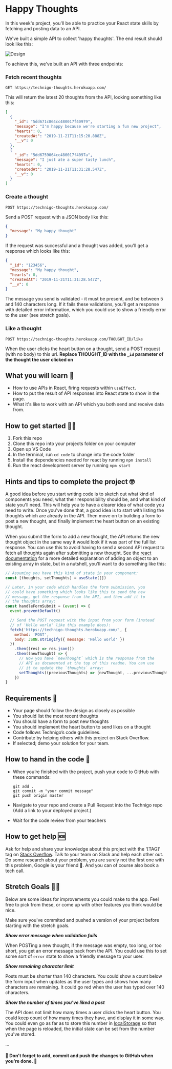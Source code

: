 # Happy Thoughts

In this week's project, you'll be able to practice your React state skills by fetching and posting data to an API.

We've built a simple API to collect 'happy thoughts'. The end result should look like this:

![Design](https://i.imgur.com/NUoE9gX.png)

To achieve this, we've built an API with three endpoints:

### Fetch recent thoughts

`GET https://technigo-thoughts.herokuapp.com/`

This will return the latest 20 thoughts from the API, looking something like this:

```json
[
  {
    "_id": "5dd671c864cc480017f40979",
    "message": "I'm happy because we're starting a fun new project",
    "hearts": 0,
    "createdAt": "2019-11-21T11:15:20.888Z",
    "__v": 0
  },
  {
    "_id": "5dd6759064cc480017f4097a",
    "message": "I just ate a super tasty lunch",
    "hearts": 0,
    "createdAt": "2019-11-21T11:31:28.547Z",
    "__v": 0
  }
]
```

### Create a thought

`POST https://technigo-thoughts.herokuapp.com/`

Send a POST request with a JSON body like this:

```json
{
  "message": "My happy thought"
}
```

If the request was successful and a thought was added, you'll get a response which looks like this:

```json
{
  "_id": "123456",
  "message": "My happy thought",
  "hearts": 0,
  "createdAt": "2019-11-21T11:31:28.547Z",
  "__v": 0
}
```

The message you send is validated - it must be present, and be between 5 and 140 characters long. If it fails these validations, you'll get a response with detailed error information, which you could use to show a friendly error to the user (see stretch goals).

### Like a thought

`POST https://technigo-thoughts.herokuapp.com/THOUGHT_ID/like`

When the user clicks the heart button on a thought, send a POST request (with no body) to this url. **Replace THOUGHT_ID with the `_id` parameter of the thought the user clicked on**

## What you will learn 🧠

* How to use APIs in React, firing requests within `useEffect`.
* How to put the result of API responses into React state to show in the page.
* What it's like to work with an API which you both send and receive data from.

## How to get started 💪🏼

1. Fork this repo
2. Clone this repo into your projects folder on your computer
3. Open up VS Code
4. In the terminal, run `cd code` to change into the code folder
5. Install the dependencies needed for react by running `npm install`
6. Run the react development server by running `npm start`

## Hints and tips to complete the project 🤓

A good idea before you start writing code is to sketch out what kind of components you need, what their responsibility should be, and what kind of state you'll need. This will help you to have a clearer idea of what code you need to write. Once you've done that, a good idea is to start with listing the thoughts which are already in the API. Then move on to building a form to post a new thought, and finally implement the heart button on an existing thought.

When you submit the form to add a new thought, the API returns the new thought object in the same way it would look if it was part of the full list response. You can use this to avoid having to send a second API request to fetch all thoughts again after submitting a new thought. See the [react documentation](https://reactjs.org/docs/hooks-reference.html#usestate) for a more detailed explanation of adding an object to an existing array in state, but in a nutshell, you'll want to do something like this:

```js
// Assuming you have this kind of state in your component:
const [thoughts, setThoughts] = useState([]) 

// Later, in your code which handles the form submission, you 
// could have something which looks like this to send the new 
// message, get the response from the API, and then add it to 
// the thoughts array:
const handleFormSubmit = (event) => {
  event.preventDefault()

  // Send the POST request with the input from your form (instead
  // of 'Hello world' like this example does):
  fetch('https://technigo-thoughts.herokuapp.com/', { 
    method: 'POST', 
    body: JSON.stringify({ message: 'Hello world' })
  })
    .then((res) => res.json())
    .then((newThought) => {
      // Now you have `newThought` which is the response from the
      // API as documented at the top of this readme. You can use
      // it to update the `thoughts` array: 
      setThoughts((previousThoughts) => [newThought, ...previousThoughts])
    })
}
```

## Requirements 🧪

* Your page should follow the design as closely as possible
* You should list the most recent thoughts
* You should have a form to post new thoughts
* You should implement the heart button to send likes on a thought
* Code follows Technigo’s code guidelines.
* Contribute by helping others with this project on Stack Overflow.
* If selected; demo your solution for your team.

## How to hand in the code 🎯

* When you’re finished with the project, push your code to GitHub with these commands:

  ```
  git add .
  git commit -m "your commit message"
  git push origin master
  ```

* Navigate to your repo and create a Pull Request into the Technigo repo (Add a link to your deployed project.)
* Wait for the code review from your teachers

## How to get help 🆘

Ask for help and share your knowledge about this project with the '[TAG]' tag on [Stack Overflow](https://stackoverflow.com/c/technigo/questions). Talk to your team on Slack and help each other out. Do some research about your problem, you are surely not the first one with this problem, Google is your friend 🙂. And you can of course also book a tech call. 

## Stretch Goals 🏃‍♂

Below are some ideas for improvements you could make to the app. Feel free to pick from these, or come up with other features you think would be nice. 

Make sure you've commited and pushed a version of your project before starting with the stretch goals.

**_Show error message when validation fails_**

When POSTing a new thought, if the message was empty, too long, or too short, you get an error message back from the API. You could use this to set some sort of `error` state to show a friendly message to your user.

**_Show remaining character limit_**

Posts must be shorter than 140 characters. You could show a count below the form input when updates as the user types and shows how many characters are remaining. It could go red when the user has typed over 140 characters.

**_Show the number of times you've liked a post_**

The API does not limit how many times a user clicks the heart button. You could keep count of how many times they have, and display it in some way. You could even go as far as to store this number in [localStorage](https://developer.mozilla.org/en-US/docs/Web/API/Window/localStorage) so that when the page is reloaded, the initial state can be set from the number you've stored.

...

#### 🚨 Don't forget to add, commit and push the changes to GitHub when you're done. 🏁
